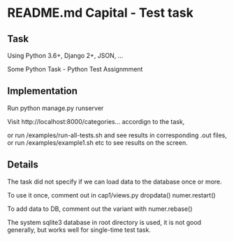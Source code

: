 README.md Capital - Test task
=============================

Task
---------------------------

Using Python 3.6+, Django 2+, JSON, ...

Some Python Task - Python Test Assignmment

Implementation
---------------------------

Run 
python manage.py runserver

Visit 
http://localhost:8000/categories...
accordign to the task,

or run 
    /examples/run-all-tests.sh
and see results in corresponding .out files,
or run
    /examples/example1.sh
etc
to see results on the screen.

Details
-------------------------

The task did not specify if we can load data to the database once or more.

To use it once, comment out in cap1/views.py
dropdata()
numer.restart()

To add data to DB, comment out the variant with
numer.rebase()

The system sqlite3 database in root directory is used,
it is not good generally, but works well for single-time test task.

